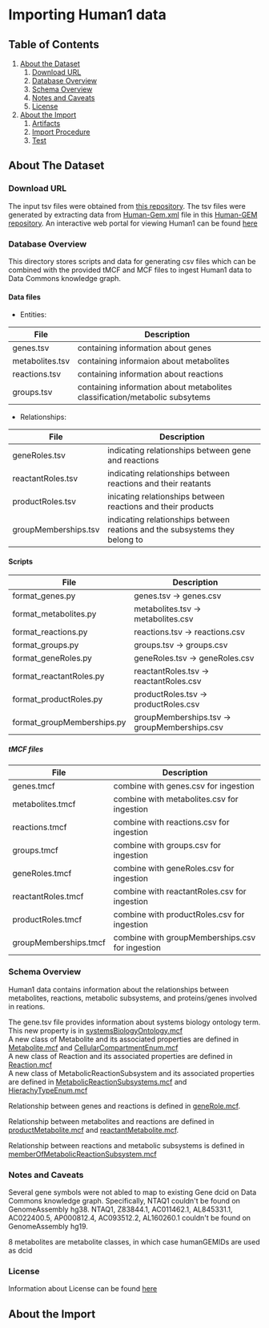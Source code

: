 # Importing Human1 data

## Table of Contents

1. [About the Dataset](#about-the-dataset)
    1. [Download URL](#download-url)
    2. [Database Overview](#database-overview)
    3. [Schema Overview](#schema-overview)
    4. [Notes and Caveats](#notes-and-caveats)
    5. [License](#license)
2. [About the Import](#about-the-import)
    1. [Artifacts](#artifacts)
    2. [Import Procedure](#import-procedure)
    3. [Test](#test)
    
    
## About The Dataset

### Download URL

The input tsv files were obtained from [this repository](https://github.com/paul-shannon/bio-gdb/tree/main/forSam/v1). The tsv files were generated by extracting data from [Human-Gem.xml](https://github.com/SysBioChalmers/Human-GEM/blob/master/model/Human-GEM.xml) file in this [Human-GEM repository](https://github.com/SysBioChalmers/Human-GEM). An interactive web portal for viewing Human1 can be found [here](https://metabolicatlas.org/)

### Database Overview 

This directory stores scripts and data for generating csv files which can be combined with the provided tMCF and MCF files to ingest Human1 data to Data Commons knowledge graph. 

#### Data files <br>

* Entities:

|File| Description|
---------|-----------
|genes.tsv| containing information about genes|
|metabolites.tsv| containing informaion about metabolites|
|reactions.tsv| containing information about reactions|
|groups.tsv| containing information about metabolites classification/metabolic subsytems|

* Relationships:

|File| Description|
---------|-----------
|geneRoles.tsv| indicating relationships between gene and reactions|
|reactantRoles.tsv| indicating relationships between reactions and their reatants|
|productRoles.tsv| inicating relationships between reactions and their products|
|groupMemberships.tsv| indicating relationships between reations and the subsystems they belong to|

#### Scripts
|File| Description|
---------|-----------
|format_genes.py |genes.tsv -> genes.csv|
|format_metabolites.py| metabolites.tsv -> metabolites.csv|
|format_reactions.py| reactions.tsv -> reactions.csv|
|format_groups.py| groups.tsv -> groups.csv|
|format_geneRoles.py| geneRoles.tsv -> geneRoles.csv|
|format_reactantRoles.py| reactantRoles.tsv -> reactantRoles.csv|
|format_productRoles.py| productRoles.tsv -> productRoles.csv|
|format_groupMemberships.py| groupMemberships.tsv -> groupMemberships.csv|

##### tMCF files
|File| Description|
---------|-----------
|genes.tmcf| combine with genes.csv for ingestion  |
|metabolites.tmcf| combine with metabolites.csv for ingestion  |
|reactions.tmcf| combine with reactions.csv for ingestion  |
|groups.tmcf| combine with groups.csv for ingestion  |
|geneRoles.tmcf| combine with geneRoles.csv for ingestion  |
|reactantRoles.tmcf| combine with reactantRoles.csv for ingestion  |
|productRoles.tmcf| combine with productRoles.csv for ingestion  |
|groupMemberships.tmcf| combine with groupMemberships.csv for ingestion  |

### Schema Overview 

Human1 data contains information about the relationships between metabolites, reactions, metabolic subsystems, and proteins/genes involved in reations. 

The gene.tsv file provides information about systems biology ontology term. This new property is in [systemsBiologyOntology.mcf](https://github.com/khoahoang1891999/ISB_project/blob/main/MCF%20files/systemsBiologyOntologyTerm.mcf) <br>
A new class of Metabolite and its associated properties are defined in [Metabolite.mcf](https://github.com/khoahoang1891999/ISB_project/blob/main/MCF%20files/Metabolite.mcf) and [CellularCompartmentEnum.mcf](https://github.com/khoahoang1891999/ISB_project/blob/main/MCF%20files/CellularCompartmentEnum.mcf) <br>
A new class of Reaction and its associated properties are defined in [Reaction.mcf](https://github.com/khoahoang1891999/ISB_project/blob/main/MCF%20files/Reaction.mcf)<br>
A new class of MetabolicReactionSubsystem and its associated properties are defined in [MetabolicReactionSubsystems.mcf](https://github.com/khoahoang1891999/ISB_project/blob/main/MCF%20files/MetabolicReactionSubsystem.mcf) and [HierachyTypeEnum.mcf](https://github.com/khoahoang1891999/ISB_project/blob/main/MCF%20files/HierachyTypeEnum.mcf) <br>

Relationship between genes and reactions is defined in [geneRole.mcf](https://github.com/khoahoang1891999/ISB_project/blob/main/MCF%20files/geneRole.mcf). <br> 

Relationship between metabolites and reactions are defined in [productMetabolite.mcf](https://github.com/khoahoang1891999/ISB_project/blob/main/MCF%20files/productMetabolite.mcf) and [reactantMetabolite.mcf](https://github.com/khoahoang1891999/ISB_project/blob/main/MCF%20files/reactantMetabolite.mcf). <br>

Relationship between reactions and metabolic subsystems is defined in [memberOfMetabolicReactionSubsystem.mcf](https://github.com/khoahoang1891999/ISB_project/blob/main/MCF%20files/memberOfMetabolicReactionSubsystem.mcf)

### Notes and Caveats

Several gene symbols were not abled to map to existing Gene dcid on Data Commons knowledge graph. Specifically, NTAQ1 couldn't be found on GenomeAssembly hg38. NTAQ1, Z83844.1, AC011462.1, AL845331.1, AC022400.5, AP000812.4, AC093512.2, AL160260.1 couldn't be found on GenomeAssembly hg19. <br>

8 metabolites are metabolite classes, in which case humanGEMIDs are used as dcid <br>

### License

Information about License can be found [here](https://github.com/SysBioChalmers/Human-GEM/blob/master/LICENSE.md)

## About the Import 
### 


